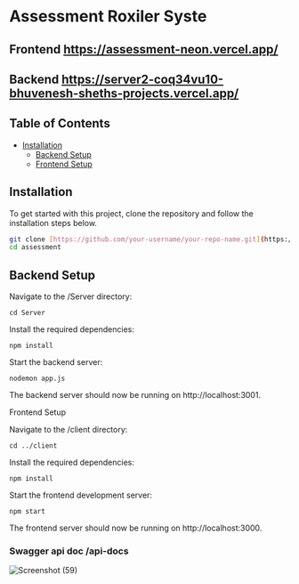 
# Assessment Roxiler Syste

## Frontend https://assessment-neon.vercel.app/
## Backend https://server2-coq34vu10-bhuvenesh-sheths-projects.vercel.app/



## Table of Contents

- [Installation](#installation)
  - [Backend Setup](#backend-setup)
  - [Frontend Setup](#frontend-setup)



## Installation

To get started with this project, clone the repository and follow the installation steps below.

```bash
git clone [https://github.com/your-username/your-repo-name.git](https://github.com/Bhuvenesh-Sheth/assessment.git)
cd assessment
```

## Backend Setup
Navigate to the /Server directory:

```
cd Server
```

Install the required dependencies:

```
npm install
```


Start the backend server:

```
nodemon app.js
```

The backend server should now be running on http://localhost:3001.

Frontend Setup

Navigate to the /client directory:

```
cd ../client
```

Install the required dependencies:

```
npm install
```

Start the frontend development server:
```
npm start
```
The frontend server should now be running on http://localhost:3000.

### Swagger api doc /api-docs

![Screenshot (59)](https://github.com/Bhuvenesh-Sheth/assessment/assets/140826716/aff69d36-7fad-4837-98c4-400bd9ce7885)


